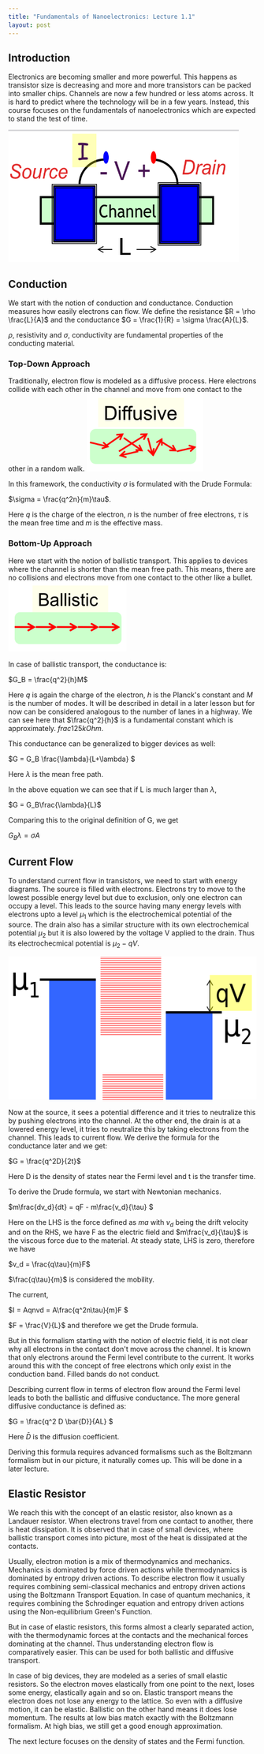 ```yaml
---
title: "Fundamentals of Nanoelectronics: Lecture 1.1"
layout: post
---
```

## Introduction

Electronics are becoming smaller and more powerful. This happens as transistor size is decreasing and more and more transistors can be packed into smaller chips. Channels are now a few hundred or less atoms across. It is hard to predict where the technology will be in a few years. Instead, this course focuses on the fundamentals of nanoelectronics which are expected to stand the test of time.

![](/images/fon-l1-1/transistor.png)
## Conduction

We start with the notion of conduction and conductance. Conduction measures how easily electrons can flow. We define the resistance $R = \rho \frac{L}{A}$ and the conductance $G = \frac{1}{R} = \sigma \frac{A}{L}$.

$\rho$, resistivity and $\sigma$, conductivity are fundamental properties of the conducting material.

### Top-Down Approach

Traditionally, electron flow is modeled as a diffusive process. Here electrons collide with each other in the channel and move from one contact to the other in a random walk.
![](/images/fon-l1-1/diffusive-transport.png)

In this framework, the conductivity $\sigma$ is formulated with the Drude Formula: 

$\sigma = \frac{q^2n}{m}\tau$.

Here $q$ is the charge of the electron, $n$ is the number of free electrons, $\tau$ is the mean free time and $m$ is the effective mass.

### Bottom-Up Approach

Here we start with the notion of ballistic transport. This applies to devices where the channel is shorter than the mean free path. This means, there are no collisions and electrons move from one contact to the other like a bullet.
![](/images/fon-l1-1/ballistic-transport.png)

In case of ballistic transport, the conductance is: 

$G_B = \frac{q^2}{h}M$

Here $q$ is again the charge of the electron, $h$ is the Planck's constant and $M$ is the number of modes. It will be described in detail in a later lesson but for now can be considered analogous to the number of lanes in a highway. We can see here that $\frac{q^2}{h}$ is a fundamental constant which is approximately. $frac{1}{25 kOhm}$.

This conductance can be generalized to bigger devices as well: 

$G = G_B \frac{\lambda}{L+\lambda} $ 

Here $\lambda$ is the mean free path.

In the above equation we can see that if L is much larger than $\lambda$, 

$G = G_B\frac{\lambda}{L}$

Comparing this to the original definition of G, we get 

$G_B\lambda = \sigma A$

## Current Flow

To understand current flow in transistors, we need to start with energy diagrams. The source is filled with electrons. Electrons try to move to the lowest possible energy level but due to exclusion, only one electron can occupy a level. This leads to the source having many energy levels with electrons upto a level $\mu_1$ which is the electrochemical potential of the source. The drain also has a similar structure with its own electrochemical potential $\mu_2$ but it is also lowered by the voltage V applied to the drain. Thus its electrochecmical potential is $\mu_2 - qV$.

![](/images/fon-l1-1/transport.png)

Now at the source, it sees a potential difference and it tries to neutralize this by pushing electrons into the channel. At the other end, the drain is at a lowered energy level, it tries to neutralize this by taking electrons from the channel. This leads to current flow. We derive the formula for the conductance later and we get: 

$G = \frac{q^2D}{2t}$

Here D is the density of states near the Fermi level and t is the transfer time.

To derive the Drude formula, we start with Newtonian mechanics. 

$m\frac{dv_d}{dt} = qF - m\frac{v_d}{\tau} $

Here on the LHS is the force defined as $ma$ with $v_d$ being the drift velocity and on the RHS, we have F as the electric field and $m\frac{v_d}{\tau}$ is the viscous force due to the material. At steady state, LHS is zero, therefore we have 

$v_d = \frac{q\tau}{m}F$

$\frac{q\tau}{m}$ is considered the mobility.

The current,

$I = Aqnvd = A\frac{q^2n\tau}{m}F $

$F = \frac{V}{L}$ and therefore we get the Drude formula.

But in this formalism starting with the notion of electric field, it is not clear why all electrons in the contact don't move across the channel. It is known that only electrons around the Fermi level contribute to the current. It works around this with the concept of free electrons which only exist in the conduction band. Filled bands do not conduct.

Describing current flow in terms of electron flow around the Fermi level leads to both the ballistic and diffusive conductance. The more general diffusive conductance is defined as: 

$G = \frac{q^2 D \bar{D}}{AL} $

Here $\bar{D}$ is the diffusion coefficient.

Deriving this formula requires advanced formalisms such as the Boltzmann formalism but in our picture, it naturally comes up. This will be done in a later lecture.

## Elastic Resistor

We reach this with the concept of an elastic resistor, also known as a Landauer resistor. When electrons travel from one contact to another, there is heat dissipation. It is observed that in case of small devices, where ballistic transport comes into picture, most of the heat is dissipated at the contacts.

Usually, electron motion is a mix of thermodynamics and mechanics. Mechanics is dominated by force driven actions while thermodynamics is dominated by entropy driven actions. To describe electron flow it usually requires combining semi-classical mechanics and entropy driven actions using the Boltzmann Transport Equation. In case of quantum mechanics, it requires combining the Schrodinger equation and entropy driven actions using the Non-equilibrium Green's Function. 

But in case of elastic resistors, this forms almost a clearly separated action, with the thermodynamic forces at the contacts and the mechanical forces dominating at the channel. Thus understanding electron flow is comparatively easier. This can be used for both ballistic and diffusive transport.

In case of big devices, they are modeled as a series of small elastic resistors. So the electron moves elastically from one point to the next, loses some energy, elastically again and so on. Elastic transport means the electron does not lose any energy to the lattice. So even with a diffusive motion, it can be elastic. Ballistic on the other hand means it does lose momentum. The results at low bias match exactly with the Boltzmann formalism. At high bias, we still get a good enough approximation.


The next lecture focuses on the density of states and the Fermi function.
